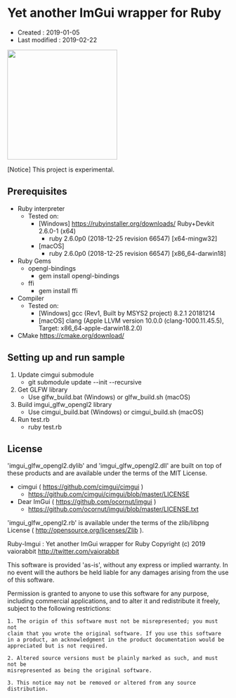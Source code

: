 <!-- -*- mode:markdown; coding:utf-8; -*- -->

# Yet another ImGui wrapper for Ruby #

*   Created : 2019-01-05
*   Last modified : 2019-02-22

<img src="https://raw.githubusercontent.com/vaiorabbit/ruby-imgui/master/doc/jpfont_test.png" width="250">

[Notice] This project is experimental.

## Prerequisites ##

*   Ruby interpreter
    *   Tested on:
        *   [Windows] https://rubyinstaller.org/downloads/ Ruby+Devkit 2.6.0-1 (x64)
            *   ruby 2.6.0p0 (2018-12-25 revision 66547) [x64-mingw32]
        *   [macOS]
            *   ruby 2.6.0p0 (2018-12-25 revision 66547) [x86_64-darwin18]
*   Ruby Gems
    *   opengl-bindings
        *   gem install opengl-bindings
    *   ffi
        *   gem install ffi
*   Compiler
    *   Tested on:
        *   [Windows] gcc (Rev1, Built by MSYS2 project) 8.2.1 20181214
        *   [macOS] clang (Apple LLVM version 10.0.0 (clang-1000.11.45.5), Target: x86_64-apple-darwin18.2.0)
*   CMake https://cmake.org/download/


## Setting up and run sample ##

1.  Update cimgui submodule
    *   git submodule update --init --recursive
2.  Get GLFW library
    *   Use glfw_build.bat (Windows) or glfw_build.sh (macOS)
3.  Build imgui_glfw_opengl2 library
    *   Use cimgui_build.bat (Windows) or cimgui_build.sh (macOS)
4.  Run test.rb
    *   ruby test.rb

## License ##

'imgui_glfw_opengl2.dylib' and 'imgui_glfw_opengl2.dll' are built on top of these products and are available under the terms of the MIT License.
*   cimgui ( https://github.com/cimgui/cimgui )
    *   https://github.com/cimgui/cimgui/blob/master/LICENSE
*   Dear ImGui ( https://github.com/ocornut/imgui )
    *   https://github.com/ocornut/imgui/blob/master/LICENSE.txt

'imgui_glfw_opengl2.rb' is available under the terms of the zlib/libpng License ( http://opensource.org/licenses/Zlib ).

Ruby-Imgui : Yet another ImGui wrapper for Ruby
Copyright (c) 2019 vaiorabbit <http://twitter.com/vaiorabbit>

This software is provided 'as-is', without any express or implied
warranty. In no event will the authors be held liable for any damages
arising from the use of this software.

Permission is granted to anyone to use this software for any purpose,
including commercial applications, and to alter it and redistribute it
freely, subject to the following restrictions:

    1. The origin of this software must not be misrepresented; you must not
    claim that you wrote the original software. If you use this software
    in a product, an acknowledgment in the product documentation would be
    appreciated but is not required.

    2. Altered source versions must be plainly marked as such, and must not be
    misrepresented as being the original software.

    3. This notice may not be removed or altered from any source
    distribution.
